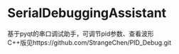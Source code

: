 # SerialDebuggingAssistant
基于pyqt的串口调试助手，可调节pid参数、查看波形  
C++版见https://github.com/StrangeChen/PID_Debug.git
